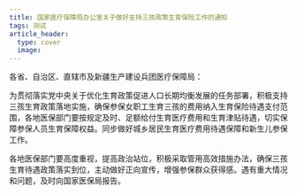 ```yaml
---
title: 国家医疗保障局办公室关于做好支持三孩政策生育保险工作的通知
tags: 测试
article_header:
  type: cover
  image:
---
```


各省、自治区、直辖市及新疆生产建设兵团医疗保障局：

为贯彻落实党中央关于优化生育政策促进人口长期均衡发展的任务部署，积极支持三孩生育政策落地实施，确保参保女职工生育三孩的费用纳入生育保险待遇支付范围，各地医保部门要按规定及时、足额给付生育医疗费用和生育津贴待遇，切实保障参保人员生育保障权益。同步做好城乡居民生育医疗费用待遇保障和新生儿参保工作。

<!--more-->

各地医保部门要高度重视，提高政治站位，积极采取管用高效措施办法，确保三孩生育待遇政策落实到位，主动做好正向宣传，增强参保群众获得感。遇有重大情况和问题，及时向国家医保局报告。
